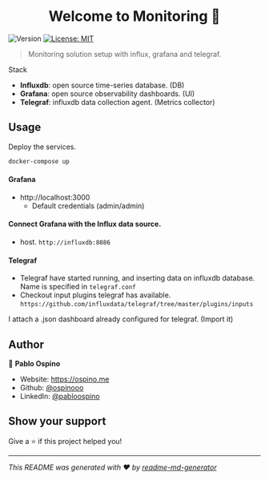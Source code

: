 <h1 align="center">Welcome to Monitoring 👋</h1>
<p>
  <img alt="Version" src="https://img.shields.io/badge/version-1.0.0-blue.svg?cacheSeconds=2592000" />
  <a href="#" target="_blank">
    <img alt="License: MIT" src="https://img.shields.io/badge/License-MIT-yellow.svg" />
  </a>
</p>

> Monitoring solution setup with influx, grafana and telegraf.

Stack
- **Influxdb**: open source time-series database. (DB)
- **Grafana**: open source observability dashboards. (UI)
- **Telegraf**: influxdb data collection agent. (Metrics collector)

## Usage

Deploy the services.
```sh
docker-compose up 
```

#### Grafana
- http://localhost:3000
  - Default credentials (admin/admin)

#### Connect Grafana with the Influx data source.

- host. `http://influxdb:8086`

#### Telegraf

- Telegraf have started running, and inserting data on influxdb database. Name is specified in `telegraf.conf`
- Checkout input plugins telegraf has available. `https://github.com/influxdata/telegraf/tree/master/plugins/inputs`


I attach a .json dashboard already configured for telegraf. (Import it)


## Author

👤 **Pablo Ospino**

* Website: https://ospino.me
* Github: [@ospinooo](https://github.com/ospinooo)
* LinkedIn: [@pabloospino](https://linkedin.com/in/pabloospino)

## Show your support

Give a ⭐️ if this project helped you!

***
_This README was generated with ❤️ by [readme-md-generator](https://github.com/kefranabg/readme-md-generator)_